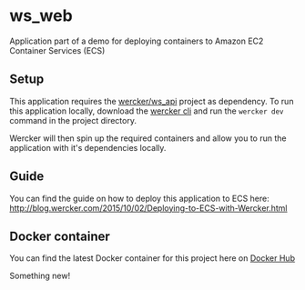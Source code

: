 # ws_web
Application part of a demo for deploying containers to Amazon EC2 Container
Services (ECS)

## Setup

This application requires the
[wercker/ws_api](https://github.com/wercker/ws_api) project as dependency.  To
run this application locally, download the [wercker
cli](http://wercker.com/downloads) and run the `wercker dev` command in the
project directory.

Wercker will then spin up the required containers and allow you to run the
application with it's dependencies locally.

## Guide

You can find the guide on how to deploy this application to ECS here: 
http://blog.wercker.com/2015/10/02/Deploying-to-ECS-with-Wercker.html

## Docker container

You can find the latest Docker container for this project here on [Docker
Hub](https://hub.docker.com/r/wercker/frontend/)

Something new! 

